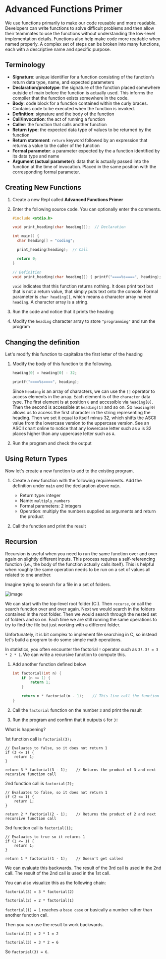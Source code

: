 # Advanced Functions Primer
We use functions primarily to make our code reusable and more readable. Developers can write functions to solve difficult problems and then allow their teammates to use the functions without understanding the low-level implementation details. Functions also help make code more readable when named properly. A complex set of steps can be broken into many functions, each with a descriptive name and specific purpose.

## Terminology
- **Signature**: unique identifier for a function consisting of the function's return data type, name, and expected parameters
- **Declaration/prototype**: the signature of the function placed somewhere outside of main before the function is actually used. This informs the compiler that the function exists somewhere in the code.
- **Body**: code block for a function contained within the curly braces. Contains code to be executed when the function is invoked.
- **Definition**: signature and the body of the function
- **Call/invocation**: the act of running a function
- **Caller**: the function that calls another function
- **Return type**: the expected data type of values to be returned by the function
- **Return statement**: `return` keyword followed by an expression that returns a value to the caller of the function
- **Formal parameter**: a parameter expected by the a function identified by its data type and name
- **Argument (actual parameter)**: data that is actually passed into the function at the time of invocation. Placed in the same position with the corresponding formal parameter.

## Creating New Functions

1. Create a new Repl called **Advanced Functions Primer**

1. Enter the following source code. You can optionally enter the comments.

    ```C
    #include <stdio.h>
    
    void print_heading(char heading[]);  // Declaration
    
    int main() {
      char heading[] = "coding";

      print_heading(heading);  // Call
    
      return 0;
    }

    // Definition
    void print_heading(char heading[]) { printf("====%s====", heading); } 
    ```

    `void` indicates that this function returns nothing. It does print text but that is not a return value, that simply puts text onto the console.
    Formal parameter is `char heading[]`, which means a character array named `heading`. A character array is a string.

1. Run the code and notice that it prints the heading

1. Modify the `heading` character array to store `"programming"` and run the program

## Changing the definition

Let's modify this function to capitalize the first letter of the heading

1. Modify the body of this function to the following.

    ```C
    heading[0] = heading[0] - 32;
    
    printf("====%s====", heading);
    ```

    Since `heading` is an array of characters, we can use the `[]` operator to access elements in the array. Each element is of the `character` data type. The first element is at position `0` and accessible via `heading[0]`. Then the second is accessible at `heading[1]` and so on. So `heading[0]` allows us to access the first character in the string representing the heading. Then we set it equal to itself minus 32, which shifts the ASCII value from the lowercase version to the uppercase version. See an ASCII chart online to notice that any lowercase letter such as `a` is 32 places higher than any uppercase letter such as `A`.

1. Run the program and check the output

## Using Return Types

Now let's create a new function to add to the existing program.

1. Create a new function with the following requirements. Add the definition under `main` and the declaration above `main`.

    - Return type: integer
    - Name: `multiply_numbers`
    - Formal parameters: 2 integers
    - Operation: multiply the numbers supplied as arguments and return the product

1. Call the function and print the result

## Recursion

Recursion is useful when you need to run the same function over and over again on slightly different inputs. This process requires a self-referencing function (i.e., the body of the function actually calls itself). This is helpful when roughly the same operation needs to be run on a set of values all related to one another.

Imagine trying to search for a file in a set of folders. 

![image](https://github.com/it-academy-svhec/intro-to-programming/assets/61634762/7125726e-e569-4f54-93fa-6011a74f60b3)

We can start with the top-level root folder (C:\). Then `recurse`, or call the search function over and over again. Next we would search in the folders contained in the root folder. Then we would search through the nested set of folders and so on. Each time we are still running the same operations to try to find the file but just working with a different folder.

Unfortunately, it is bit complex to implement file searching in C, so instead let's build a program to do some simple math operations.

In statistics, you often encounter the factorial `!` operator such as `3!`. `3! = 3 * 2 * 1`. We can write a recursive function to compute this.

1. Add another function defined below

    ```C
    int factorial(int n) {
        if (n <= 1) {
            return 1;
        }
    
        return n * factorial(n - 1);    // This line call the function itself on the next lowest number
    }
    ```

1. Call the `factorial` function on the number `3` and print the result

1. Run the program and confirm that it outputs `6` for `3!`

What is happening?

1st function call is `factorial(3);`

    // Evaluates to false, so it does not return 1
    if (3 <= 1) {
        return 1;
    }

    return 3 * factorial(3 - 1);    // Returns the product of 3 and next recursive function call

2nd function call is `factorial(2);`
    
    // Evaluates to false, so it does not return 1
    if (2 <= 1) {
        return 1;
    }

    return 2 * factorial(2 - 1);    // Returns the product of 2 and next recursive function call
    
3rd function call is `factorial(1);`
    
    // Evaluates to true so it returns 1
    if (1 <= 1) {
        return 1;
    }

    return 1 * factorial(1 - 1);    // Doesn't get called

We can evaluate this backwards. The result of the 3rd call is used in the 2nd call. The result of the 2nd call is used in the 1st call.

You can also visualize this as the following chain:

`factorial(3) = 3 * factorial(2)`

`factorial(2) = 2 * factorial(1)`

`factorial(1) = 1` reaches a `base case` or basically a number rather than another function call.

Then you can use the result to work backwards.

`factorial(2) = 2 * 1 = 2`

`factorial(3) = 3 * 2 = 6`

So `factorial(3) = 6`.
